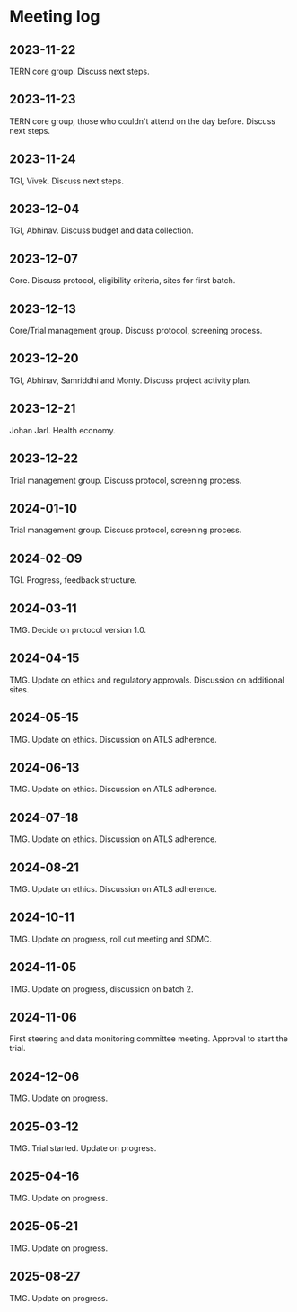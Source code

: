 # Meeting log

## 2023-11-22

TERN core group. Discuss next steps.

## 2023-11-23

TERN core group, those who couldn't attend on the day before. Discuss next steps.

## 2023-11-24

TGI, Vivek. Discuss next steps.

## 2023-12-04

TGI, Abhinav. Discuss budget and data collection.

## 2023-12-07

Core. Discuss protocol, eligibility criteria, sites for first batch.

## 2023-12-13

Core/Trial management group. Discuss protocol, screening process.

## 2023-12-20

TGI, Abhinav, Samriddhi and Monty. Discuss project activity plan.

## 2023-12-21

Johan Jarl. Health economy.

## 2023-12-22
Trial management group. Discuss protocol, screening process.

## 2024-01-10
Trial management group. Discuss protocol, screening process.

## 2024-02-09
TGI. Progress, feedback structure.

## 2024-03-11
TMG. Decide on protocol version 1.0.

## 2024-04-15
TMG. Update on ethics and regulatory approvals. Discussion on additional sites.

## 2024-05-15
TMG. Update on ethics. Discussion on ATLS adherence.

## 2024-06-13
TMG. Update on ethics. Discussion on ATLS adherence.

## 2024-07-18
TMG. Update on ethics. Discussion on ATLS adherence.

## 2024-08-21
TMG. Update on ethics. Discussion on ATLS adherence.

## 2024-10-11
TMG. Update on progress, roll out meeting and SDMC.

## 2024-11-05
TMG. Update on progress, discussion on batch 2.

## 2024-11-06
First steering and data monitoring committee meeting. Approval to start the trial.

## 2024-12-06
TMG. Update on progress.

## 2025-03-12
TMG. Trial started. Update on progress.

## 2025-04-16
TMG. Update on progress.

## 2025-05-21
TMG. Update on progress.

## 2025-08-27
TMG. Update on progress.